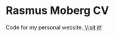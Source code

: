 
<h1>Rasmus Moberg CV</h1>
<p>Code for my personal website.<a href="http://rasmusmoberg.me"> Visit it!</a></p>
